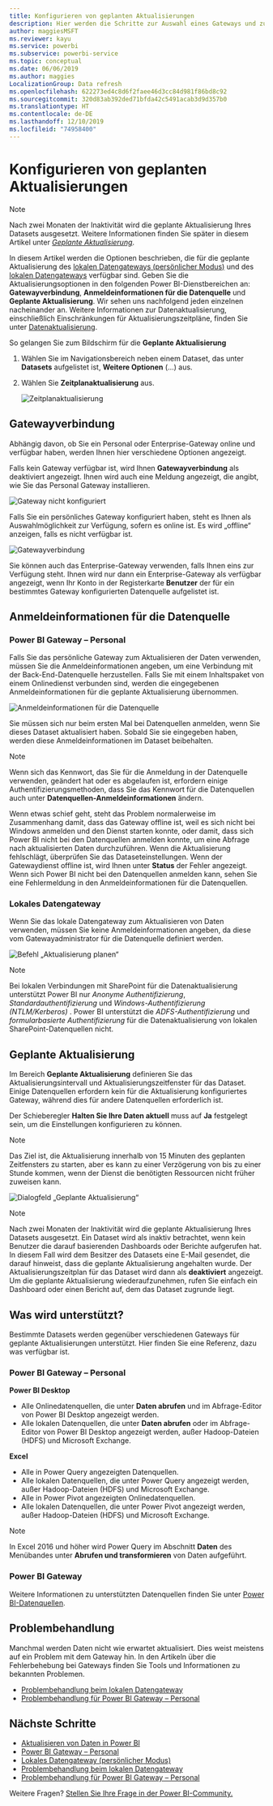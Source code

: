 ```yaml
---
title: Konfigurieren von geplanten Aktualisierungen
description: Hier werden die Schritte zur Auswahl eines Gateways und zur Konfiguration einer geplanten Aktualisierung behandelt.
author: maggiesMSFT
ms.reviewer: kayu
ms.service: powerbi
ms.subservice: powerbi-service
ms.topic: conceptual
ms.date: 06/06/2019
ms.author: maggies
LocalizationGroup: Data refresh
ms.openlocfilehash: 622273ed4c8d6f2faee46d3cc84d981f86bd8c92
ms.sourcegitcommit: 320d83ab392ded71bfda42c5491acab3d9d357b0
ms.translationtype: HT
ms.contentlocale: de-DE
ms.lasthandoff: 12/10/2019
ms.locfileid: "74958400"
---
```

# <a name="configure-scheduled-refresh"></a>Konfigurieren von geplanten Aktualisierungen

>[!NOTE]
>Nach zwei Monaten der Inaktivität wird die geplante Aktualisierung Ihres Datasets ausgesetzt. Weitere Informationen finden Sie später in diesem Artikel unter [*Geplante Aktualisierung*](#scheduled-refresh).

In diesem Artikel werden die Optionen beschrieben, die für die geplante Aktualisierung des [lokalen Datengateways (persönlicher Modus)](service-gateway-personal-mode.md) und des [lokalen Datengateways](service-gateway-onprem.md) verfügbar sind. Geben Sie die Aktualisierungsoptionen in den folgenden Power BI-Dienstbereichen an: **Gatewayverbindung**, **Anmeldeinformationen für die Datenquelle** und **Geplante Aktualisierung**. Wir sehen uns nachfolgend jeden einzelnen nacheinander an. Weitere Informationen zur Datenaktualisierung, einschließlich Einschränkungen für Aktualisierungszeitpläne, finden Sie unter [Datenaktualisierung](refresh-data.md#data-refresh).

So gelangen Sie zum Bildschirm für die **Geplante Aktualisierung**

1. Wählen Sie im Navigationsbereich neben einem Dataset, das unter **Datasets** aufgelistet ist, **Weitere Optionen** (...) aus.
2. Wählen Sie **Zeitplanaktualisierung** aus.

    ![Zeitplanaktualisierung](media/refresh-scheduled-refresh/dataset-menu.png)

## <a name="gateway-connection"></a>Gatewayverbindung

Abhängig davon, ob Sie ein Personal oder Enterprise-Gateway online und verfügbar haben, werden Ihnen hier verschiedene Optionen angezeigt.

Falls kein Gateway verfügbar ist, wird Ihnen **Gatewayverbindung** als deaktiviert angezeigt. Ihnen wird auch eine Meldung angezeigt, die angibt, wie Sie das Personal Gateway installieren.

![Gateway nicht konfiguriert](media/refresh-scheduled-refresh/gateway-not-configured.png)

Falls Sie ein persönliches Gateway konfiguriert haben, steht es Ihnen als Auswahlmöglichkeit zur Verfügung, sofern es online ist. Es wird „offline“ anzeigen, falls es nicht verfügbar ist.

![Gatewayverbindung](media/refresh-scheduled-refresh/gateway-connection.png)

Sie können auch das Enterprise-Gateway verwenden, falls Ihnen eins zur Verfügung steht. Ihnen wird nur dann ein Enterprise-Gateway als verfügbar angezeigt, wenn Ihr Konto in der Registerkarte **Benutzer** der für ein bestimmtes Gateway konfigurierten Datenquelle aufgelistet ist.

## <a name="data-source-credentials"></a>Anmeldeinformationen für die Datenquelle

### <a name="power-bi-gateway---personal"></a>Power BI Gateway – Personal

Falls Sie das persönliche Gateway zum Aktualisieren der Daten verwenden, müssen Sie die Anmeldeinformationen angeben, um eine Verbindung mit der Back-End-Datenquelle herzustellen. Falls Sie mit einem Inhaltspaket von einem Onlinedienst verbunden sind, werden die eingegebenen Anmeldeinformationen für die geplante Aktualisierung übernommen.

![Anmeldeinformationen für die Datenquelle](media/refresh-scheduled-refresh/data-source-credentials-pgw.png)

Sie müssen sich nur beim ersten Mal bei Datenquellen anmelden, wenn Sie dieses Dataset aktualisiert haben. Sobald Sie sie eingegeben haben, werden diese Anmeldeinformationen im Dataset beibehalten.

> [!NOTE]
> Wenn sich das Kennwort, das Sie für die Anmeldung in der Datenquelle verwenden, geändert hat oder es abgelaufen ist, erfordern einige Authentifizierungsmethoden, dass Sie das Kennwort für die Datenquellen auch unter **Datenquellen-Anmeldeinformationen** ändern.

Wenn etwas schief geht, steht das Problem normalerweise im Zusammenhang damit, dass das Gateway offline ist, weil es sich nicht bei Windows anmelden und den Dienst starten konnte, oder damit, dass sich Power BI nicht bei den Datenquellen anmelden konnte, um eine Abfrage nach aktualisierten Daten durchzuführen. Wenn die Aktualisierung fehlschlägt, überprüfen Sie das Dataseteinstellungen. Wenn der Gatewaydienst offline ist, wird Ihnen unter **Status** der Fehler angezeigt. Wenn sich Power BI nicht bei den Datenquellen anmelden kann, sehen Sie eine Fehlermeldung in den Anmeldeinformationen für die Datenquellen.

### <a name="on-premises-data-gateway"></a>Lokales Datengateway

Wenn Sie das lokale Datengateway zum Aktualisieren von Daten verwenden, müssen Sie keine Anmeldeinformationen angeben, da diese vom Gatewayadministrator für die Datenquelle definiert werden.

![Befehl „Aktualisierung planen“](media/refresh-scheduled-refresh/data-source-credentials-egw.png)

> [!NOTE]
> Bei lokalen Verbindungen mit SharePoint für die Datenaktualisierung unterstützt Power BI nur *Anonyme Authentifizierung*, *Standardauthentifizierung* und *Windows-Authentifizierung (NTLM/Kerberos)* . Power BI unterstützt die *ADFS-Authentifizierung* und *formularbasierte Authentifizierung* für die Datenaktualisierung von lokalen SharePoint-Datenquellen nicht.

## <a name="scheduled-refresh"></a>Geplante Aktualisierung

Im Bereich **Geplante Aktualisierung** definieren Sie das Aktualisierungsintervall und Aktualisierungszeitfenster für das Dataset. Einige Datenquellen erfordern kein für die Aktualisierung konfiguriertes Gateway, während dies für andere Datenquellen erforderlich ist.

Der Schieberegler **Halten Sie Ihre Daten aktuell** muss auf **Ja** festgelegt sein, um die Einstellungen konfigurieren zu können.

> [!NOTE]
> Das Ziel ist, die Aktualisierung innerhalb von 15 Minuten des geplanten Zeitfensters zu starten, aber es kann zu einer Verzögerung von bis zu einer Stunde kommen, wenn der Dienst die benötigten Ressourcen nicht früher zuweisen kann.

![Dialogfeld „Geplante Aktualisierung“](media/refresh-scheduled-refresh/scheduled-refresh.png)

> [!NOTE]
> Nach zwei Monaten der Inaktivität wird die geplante Aktualisierung Ihres Datasets ausgesetzt. Ein Dataset wird als inaktiv betrachtet, wenn kein Benutzer die darauf basierenden Dashboards oder Berichte aufgerufen hat. In diesem Fall wird dem Besitzer des Datasets eine E-Mail gesendet, die darauf hinweist, dass die geplante Aktualisierung angehalten wurde. Der Aktualisierungszeitplan für das Dataset wird dann als **deaktiviert** angezeigt. Um die geplante Aktualisierung wiederaufzunehmen, rufen Sie einfach ein Dashboard oder einen Bericht auf, dem das Dataset zugrunde liegt.

## <a name="whats-supported"></a>Was wird unterstützt?

Bestimmte Datasets werden gegenüber verschiedenen Gateways für geplante Aktualisierungen unterstützt. Hier finden Sie eine Referenz, dazu was verfügbar ist.

### <a name="power-bi-gateway---personal"></a>Power BI Gateway – Personal

**Power BI Desktop**

* Alle Onlinedatenquellen, die unter **Daten abrufen** und im Abfrage-Editor von Power BI Desktop angezeigt werden.
* Alle lokalen Datenquellen, die unter **Daten abrufen** oder im Abfrage-Editor von Power BI Desktop angezeigt werden, außer Hadoop-Dateien (HDFS) und Microsoft Exchange.

**Excel**

* Alle in Power Query angezeigten Datenquellen.
* Alle lokalen Datenquellen, die unter Power Query angezeigt werden, außer Hadoop-Dateien (HDFS) und Microsoft Exchange.
* Alle in Power Pivot angezeigten Onlinedatenquellen.
* Alle lokalen Datenquellen, die unter Power Pivot angezeigt werden, außer Hadoop-Dateien (HDFS) und Microsoft Exchange.

> [!NOTE]
> In Excel 2016 und höher wird Power Query im Abschnitt **Daten** des Menübandes unter **Abrufen und transformieren** von Daten aufgeführt.

### <a name="power-bi-gateway"></a>Power BI Gateway

Weitere Informationen zu unterstützten Datenquellen finden Sie unter [Power BI-Datenquellen](power-bi-data-sources.md).

## <a name="troubleshooting"></a>Problembehandlung
Manchmal werden Daten nicht wie erwartet aktualisiert. Dies weist meistens auf ein Problem mit dem Gateway hin. In den Artikeln über die Fehlerbehebung bei Gateways finden Sie Tools und Informationen zu bekannten Problemen.

- [Problembehandlung beim lokalen Datengateway](service-gateway-onprem-tshoot.md)
- [Problembehandlung für Power BI Gateway – Personal](service-admin-troubleshooting-power-bi-personal-gateway.md)

## <a name="next-steps"></a>Nächste Schritte

- [Aktualisieren von Daten in Power BI](refresh-data.md)  
- [Power BI Gateway – Personal](service-gateway-personal-mode.md)  
- [Lokales Datengateway (persönlicher Modus)](service-gateway-onprem.md)  
- [Problembehandlung beim lokalen Datengateway](service-gateway-onprem-tshoot.md)  
- [Problembehandlung für Power BI Gateway – Personal](service-admin-troubleshooting-power-bi-personal-gateway.md)  

Weitere Fragen? [Stellen Sie Ihre Frage in der Power BI-Community.](https://community.powerbi.com/)